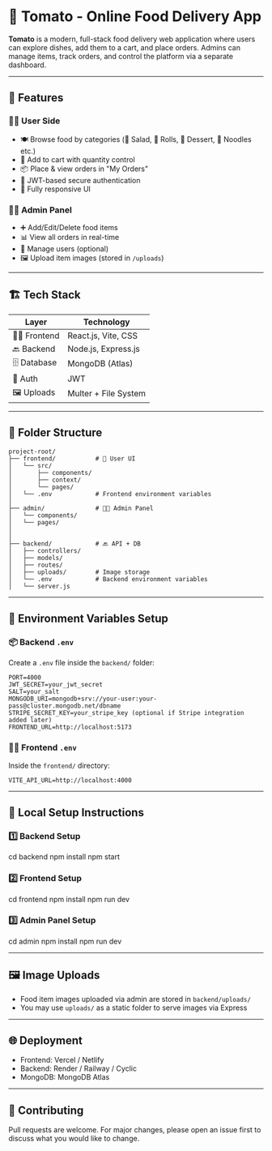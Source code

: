 # 🍅 Tomato - Online Food Delivery App

**Tomato** is a modern, full-stack food delivery web application where users can explore dishes, add them to a cart, and place orders. Admins can manage items, track orders, and control the platform via a separate dashboard.

---

## 🚀 Features

### 👨‍🍳 User Side
- 🍽️ Browse food by categories (🥗 Salad, 🌯 Rolls, 🍰 Dessert, 🍜 Noodles etc.)
- 🛒 Add to cart with quantity control
- 📦 Place & view orders in "My Orders"
- 🔐 JWT-based secure authentication
- 📱 Fully responsive UI

### 🧑‍💼 Admin Panel
- ➕ Add/Edit/Delete food items
- 📊 View all orders in real-time
- 👤 Manage users (optional)
- 🖼️ Upload item images (stored in `/uploads`)

---

## 🏗️ Tech Stack

| Layer       | Technology              |
|-------------|--------------------------|
| 👨‍🎨 Frontend   | React.js, Vite, CSS         |
| 🔙 Backend    | Node.js, Express.js         |
| 🗄️ Database    | MongoDB (Atlas)             |
| 🔐 Auth       | JWT                        |
| 🖼️ Uploads     | Multer + File System        |

---

## 📁 Folder Structure

```
project-root/
├── frontend/           # 🍔 User UI
│   └── src/
│       ├── components/
│       ├── context/
│       └── pages/
│   └── .env            # Frontend environment variables
│
├── admin/              # 🧑‍💼 Admin Panel
│   └── components/
│   └── pages/
│   
│
├── backend/            # 🔙 API + DB
│   ├── controllers/
│   ├── models/
│   ├── routes/
│   ├── uploads/        # Image storage
│   └── .env            # Backend environment variables
│   └── server.js
```

---

## 🔐 Environment Variables Setup

### 📦 Backend `.env`
Create a `.env` file inside the `backend/` folder:

```env
PORT=4000
JWT_SECRET=your_jwt_secret
SALT=your_salt
MONGODB_URI=mongodb+srv://your-user:your-pass@cluster.mongodb.net/dbname
STRIPE_SECRET_KEY=your_stripe_key (optional if Stripe integration added later)
FRONTEND_URL=http://localhost:5173
```

### 🧑‍🎨 Frontend `.env`
Inside the `frontend/` directory:

```env
VITE_API_URL=http://localhost:4000
```

---

## 🔧 Local Setup Instructions

### 1️⃣ Backend Setup

cd backend
npm install
npm start


### 2️⃣ Frontend Setup

cd frontend
npm install
npm run dev


### 3️⃣ Admin Panel Setup

cd admin
npm install
npm run dev


---

## 🖼️ Image Uploads

- Food item images uploaded via admin are stored in `backend/uploads/`
- You may use `uploads/` as a static folder to serve images via Express

---

## 🌐 Deployment

- Frontend: Vercel / Netlify
- Backend: Render / Railway / Cyclic
- MongoDB: MongoDB Atlas

---

## 🤝 Contributing

Pull requests are welcome. For major changes, please open an issue first to discuss what you would like to change.

